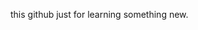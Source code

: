 this github just for learning something new. 

<!---
- 👋 Hi, I’m @ibnudevQ
- 👀 I’m interested in Techology
- 🌱 I’m currently learning Environment Javascript
- 💞️ I’m looking to collaborate on Progress Find out friends 
- 📫 How to reach me ? just find me in instagram @ibnuyes


ibnudevQ/ibnudevQ is a ✨ special ✨ repository because its `README.md` (this file) appears on your GitHub profile.
You can click the Preview link to take a look at your changes.
--->
